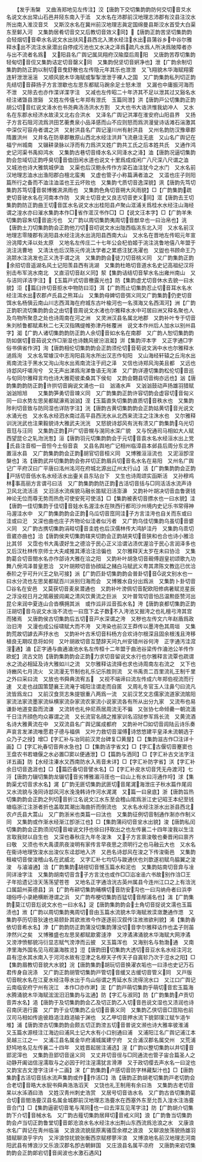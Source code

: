 <!-- { "loadSidebar": true } -->
　　【发乎洧槃　又曲洧郑地见左传注】洨【唐韵下交切集韵韵防何交切音爻水名说文水出常山石邑井陉东南入于泜　又水名在沛郡前汉地理志沛郡有洨县注洨水所出南入淮洨音爻　又斯洨水名在冀州前汉地理志眞定国绵曼县斯洨水首受大白渠东至鄡入河　又集韵居肴切音交又后教切音效义同】【唐韵正韵苦坚切集韵韵会轻烟切音牵水名说文水出扶风县西北入渭水经注水出县蒲谷乡中谷尔雅释水出不流注水泉潜出自停成污池也又水决之泽爲疏凡水爲人所决爲陂障者亦与出不流者名爲　又阳县名广舆记属凤翔府汉隃糜后周阳　又唐韵苦荐切集韵轻甸切音伣又集韵诘定切音罄义同　又集韵倪坚切音姸净也】泄【广韵余制切集韵韵防正韵以制切音曳舒散也左传隐元年其乐也泄泄　又飞翔貌木华海赋翔雾连轩泄泄滛滛　又顺风貌木华海赋或掣掣泄泄于裸人之国　又广韵集韵私列切正韵先结切音薛扬子方言泄歇也左思东都赋马踠余足士怒未泄　又漏也中庸振河海而不泄　又除去也亦作渫详渫字注　又减也左传昭二十年济其不足以泄其过又谿名水经注诸曁县泄谿　又姓左传僖七年郑有泄氏　玉篇同泄】洪【唐韵戸公切集韵正韵胡公切音红说文洚水也书尧典汤汤洪水方割　又大也书大诰洪惟我幼冲人　又水名在东郡水经济水故渎又北右合洪水　又泽名广舆记洪凙在淮安府山阳县界　又扬子方言石阻河流爲洪田艺蘅煑泉小品泽感而山不应则怒而爲洪漫叟诗话滩石湍激其中深仅可容舟者谓之洪　又射洪县名广舆记潼川州有射洪县　又州名韵防汉豫章郡隋置洪州　又井名在防章郡散原山西北水经注洪井飞流悬注无底　又山名广舆记在福宁州城南　又辍耕录脉以浮而有力爲洪又姓广韵共工氏之后本姓共氏　又通作鸿史记河渠书禹抑鸿水　又集韵古巷切音绛水名义同洚水之洚】洫【唐韵况逼切集韵韵会忽域切正韵呼臭切音侐田闲水道也说文十里爲成成闲广八尺深八尺谓之洫　又城池也诗大雅筑城伊洫　又渠也后汉鲍永传作方梁石洫注犹今之水门　又水名前汉地理志洫水出渔阳郡白檀北蛮夷　又虚也管子小称篇满者洫之　又滥也庄子则阳篇所行之备而不洫注洫滥也王云坏败也　又集韵弋质切音逸深貌】洬【唐韵先笃切集韵苏笃切音裻博雅洬洬雨也　又集韵色角切音朔大风雨貌】□【广韵集韵疏吏切音驶水名在河南本作防　又爽士切音史又良志切音吏义同】洭【唐韵去王切集韵韵防正韵曲王切音匡水名说文水出桂阳县卢聚山洭浦关爲桂水水经注山海经谓之湟水亦曰漼水集韵本作□省作洭汉书作□】□【说文汪本字】□【广韵羊朱切集韵容朱切音逾污也　又广韵以周切集韵夷周切音猷皁也一曰治帛也】洮【唐韵土刀切集韵韵会正韵他刀切音叨说文水出陇西临洮东北入河　又水名前汉地理志零陵郡有洮阳县水经注洮水出洮阳县西南大山　又水名在晋地左传昭元年宣汾洮障大泽以处太原　又地名左传庄二十七年公会杞伯姬于洮注洮鲁地僖八年盟于洮注洮曹地　又淸汰也后汉陈元传洮汰学者之累惑注犹冼濯也　又盥也书顾命王乃洮颒水注洮发也正义洗手谓之洮　又集韵韵会徒刀切音桃义同　又广韵集韵正韵余招切音遥湖名风土记阳羡县西有洮湖　又集韵杜皓切音道水名史记高祖纪汉将别击布军洮水南北　又直沼切音赵义同】洯【集韵诘结切音挈水名出雍州南山　又与洁同详洁字注】【玉篇戸式切音檄露光也】防【集韵虚尤切音休水去貌一曰水貌】洰【篇臼许切音拒水中物防曰洰】洱【广韵而止切集韵忍止切音耳水名水经注洱水出农郡卢氏县之熊耳山　又集韵母婢切音弭义同又广韵集韵仍吏切音饵水名杨愼云南山川志西洱海在府城东古叶楡河也一名渳海又名西洱河】洲【广韵正韵职流切集韵韵会之由切音周说文水渚也尔雅释水水中可居曰洲又释名聚也人及鸟物所聚息之处也诗周南在河之洲　又灵洲汉县名属北地郡　又韵补叶专于切音朱刘桢鲁都赋素秋二七天汉指隅缇帷弥津丹帐覆洲　说文本作州后人加水以别州县字】洳【广韵人诸切集韵韵防正韵人余切音如水名在南郡　又广韵人恕切集韵韵防如倨切音茹说文作□渐湿也诗魏风彼汾沮洳】洴【集韵泙本字　又正字通□字俗书俱省作洴】洵【唐韵相伦切集韵韵会正韵须伦切音荀说文涡中水也尔雅释水濄爲洵　又水名常璩汉中志洵阳县洵水所出汉志作旬阳　又山海经轩辕之丘洵水出焉南流注于黑水又洵山洵水出焉南流注于阏之泽　又信也诗郑风洵美且都　又远也诗邶风吁嗟洵兮　又无声出涕爲洵涕鲁语无洵涕　又广韵详遵切集韵松伦切音巡与旬同尔雅释言均也诗大雅菀彼柔桑其下侯旬　又韵会翾县切音绚亦远也】汹【唐韵集韵韵防正韵许拱切音詾说文涌也一曰　汹涌水声　又汹汹鼓动声扬雄羽猎赋汹汹旭旭　　又集韵笋勇切音竦义同　又广韵集韵正韵许容切韵会虚容切音匈义同一曰水势左思吴都赋濞焉汹汹】洷【玉篇直失切集韵直质切音秩水也　又集韵陟利切音致与防同湿也详防字注】洸【唐韵古黄切集韵韵会正韵姑黄切音光说文水涌光也　又水名水经泗水南过高平县西洸水从北西来流注之注洙水也　又尔雅释训洸洸武也注果毅貌诗大雅武夫洸洸　又怒貌诗邶风有洸有溃又广韵集韵乌光切音尫与汪同　又集韵正韵戸广切音幌与滉同水深广貌　又与怳通司马相如大人赋西望昆仑之轧沕洸怱】洹【唐韵羽元切集韵韵会于元切音袁水名水经洹水出上党氏县注音桓一音怛今土俗音袁　又县名舆地广记相州临漳县本邺县后周分东北界置洹水县　又广韵集韵韵会正韵胡官切音桓义同　又博雅洹洹流也　又泥洹卽涅槃也】洺【唐韵武幷切集韵韵会弥幷切正韵眉兵切音名水名在易阳　又州名广舆记广平府汉曰广平唐曰洺州洺河在府城北源出辽州太行山】活【广韵集韵韵会正韵戸括切音佸水名水经活水出壷关县东玷台下　又生也诗周颂实函斯活　又孙穆鸡林事高丽方言谓弓曰活　又广韵集韵韵防正韵古活切音括与□同活活水流声诗卫风北流活活　又汨活水流疾貌马融长笛赋汨活澎濞　又韵补叶胡决切音血鲁褒钱神论无位而尊无势而热危可使安死可使活】□【集韵被表切音摽水也一曰水貌】洼【唐韵一佳切集韵于佳切音娃水名渥洼水在陜西行都司沙州境内史记乐书常得神马渥洼水中　又广韵集韵韵会正韵乌瓜切音窊同洼子方言洼洿也自关而东或曰洼或曰汜　又深也曲也庄子齐物论似洼者似污者　又广韵乌佳切集韵乌虽切音嫢义同　又广韵古携切集韵涓畦切音圭姓也后汉儒林传大鸿胪洼丹　又集韵乌乖切音崴亦曲也】洽【唐韵侯夹切集韵辖夹切韵会正韵胡夹切音狭和也合也诗小雅洽比其邻　又霑也书大禹谟好生之德洽于民心正义洽谓沾渍优渥洽于民心言润泽多也　又后汉杜林传京师士大夫咸推其溥洽注洽徧也　又尔雅释天太岁在未曰协洽　又集韵葛合切音閤水名亦作郃诗大雅在洽之阳　又韵补叶胡急切音觋傅遐皇初颂歌九功舞八佾鸿泽普皇恩洽　又叶胡颊切音协顔延之赭白马赋武义粤其肃陈文教迄已优洽泰阶之乎可升兴王之轨可接】派【广韵匹卦切集韵韵会普卦切音说文别水也一曰水分流也左思吴都赋百川派别归海而会　又博雅水自分出爲派　又集韵卜卦切音□谷名在安邑　又莫获切音麦泉潜通也　又韵补叶滂佩切音配欧阳修病暑赋览星辰之浮没视日月之隂蔽披闾阖之清风饮黄流之巨派　又叶普驾切音怕吕温勲臣赞河出昆仑来润中夏连山合沓横拥其派　或作泒非泒音孤水名】洿【唐韵哀都切集韵正韵汪胡切音乌说文水浊不流也一曰窊下孟子数不入洿池又掘洿之也礼檀弓洿其宫而猪焉　又唐韵侯古切集韵后五切音戸水深谓之洿　又秽也左传文六年赵盾爲政治旧洿　又漫也成公绥啸赋大而不洿　又洿染也前汉王莽传以墨洿色其周垣　又集韵荒故切謼去声抒水也　又韵补叶古禾切音科杨方合欢诗尔根深且固余根浅且洿移植良无期叹息将如何　又叶胡故切音互楚辞天问九州安错州谷何洿　正字通汚洼溛漥通】浀【正字通与曲通浀池水名左传桓十二年盟于曲池谷梁传作浀池公羊传作欧蛇】流古文防【唐韵集韵韵会正韵力求切音留说文水行也尔雅释言流覃也疏谓水之流必相延及诗大雅如川之流　又尔雅释诂流择也求也诗周南左右流之　又下也诗豳风七月流火　又流漫无节制也礼乐记乐胜则流　又书禹贡二百里流礼王制千里之外曰采曰流　又放也书舜典流宥五　又视不端谛曰流左传成六年郑伯视流而行速　又走也战国策楚襄王流淹于城阳注谓走而自匿　又周礼冬官玉人注鼻勺曰流凡流皆爲龙口　又前汉食货志朱提银重八两爲一流　又前汉艺文志儒家流道家流隂阳家流法家流墨家流纵横家流杂家流农家流小说家流各有所从出分九家　又流布也易谦卦地道变盈而流谦　又流转也礼仲尼燕居周流无不徧　又张协七命倾罍一朝流湎千日注齐顔色均众寡谓之流　又长流官名顔之推家训名沼狱参军爲长流　又黄流酒名诗大雅黄流在中　又双流县名广舆记属成都府　又韵补叶□如切音闾陆云诗乐奏声哀言发涕流唯愿君子德与福俱　又叶力救切音溜傅诗悠悠建平皇泽未流朝选于众乃子之授】增□【字汇补与冶同前汉灵台碑复□黄屋】□【集韵滋古作□注详十画】□【字汇补春切音奔水急也】□【集韵洁字省文】□【字汇古偃切音蹇窦也王盘农书若塘偃之水必置□窦以便通泄】□【篇韵与洒同】□【字汇补古文法字注详五画】防【水经注溱水又西南防水入焉音未详】□【字汇补防字省】浂【字汇补余日切音逸涯也】□【篇匹备切音譬水名】□【字汇补皮氷切音凭无舟渡河】七浖【唐韵力辍切集韵龙辍切音劣博雅湄浖厓也一曰山上有水曰浖通作埒】浗【集韵渠尤切音求水名】浘【广韵无匪切集韵武匪切音尾浘海泄庄子秋水篇作尾闾　又水流貌与浼同诗邶风河水浼浼韩诗作河水浘浘　又篇一曰泉底】浙【唐韵旨热切集韵韵会正韵之列切音折江名说文江水东至会稽山隂爲浙江史记昭王本纪至钱塘临浙江注浙者折也盖取其潮出海曲折而倒流也　又水名水经注浙水出浙县西北农卢氏县大蒿山　又广韵浙米也类篇一曰汰也　又集韵征例切音制通作淛亦作制义同　又集韵或作渐水经渐江卽浙江也】□【集韵蒲闷切音坌水出貌】浚【唐韵私闰切集韵韵会正韵须闰切音峻说文抒也徐曰抒取出之也左传襄二十四年浚我以生注言取我财以自生也　又深也春秋庄九年冬浚洙　又子方言禀浚敬也秦晋闲曰禀齐曰敬　又须也书大禹谟夙夜浚明有家传言早夜思之须明行之也马融云大也　又水名在衞诗地理攷浚水出浚仪东迳邶地入济　又邑名诗邶风在浚之下传浚衞邑　又集韵租峻切音俊浚稽山名在武威北　又字汇补七均切与踆通伏也刘歆遂初赋鸟脇翼之浚浚　与濬濬通】浛【广韵集韵胡绀切音憾玉篇水和泥也　又集韵姑南切音弇与凎同详淦字注　又集韵胡南切音含子方言沈也或作□□淊凎澏六书故别作浛□王子年拾遗记浛天荡荡望苍苍　又地名正字通浛洸古英州属县今连州江口之上有浛洸口属韶州英德县】浜【广韵布耕切集韵晡横切音防安沟也一曰沟纳舟者曰浜李翊俗呼小录絶横断港谓之浜　又广韵布梗切集韵百猛切音邴浦名也】浝【广韵集韵莫江切音尨说文水也一曰水名】浞【唐韵集韵韵会士角切音捉说文濡也玉篇渍也】浟【广韵以周切集韵夷周切音由玉篇水流貌木华海赋浟湙潋灔通作滺　又集韵亭历切音狄速也易颐卦其欲浟浟今作逐逐前汉叙传注浟浟欲利貌】浠【集韵香依切音希水名】浡【广韵韵防正韵蒲没切集韵薄没切音孛尔雅释诂作也孟子则苖浡然兴之矣　又博雅盛也左思吴都赋歊雾漨浡　又浡潏沸涌貌木华海赋大网浡潏　又滂浡愤郁貌冯衍显志赋气滂浡而云披　又玉篇浑也　又海别名与勃渤通　又南浡里海外国名见马观瀛海胜览】浢【唐韵田切集韵大透切音豆水名水经注河北县有浢水其水南入于河河水故有浢津之名穆天子传天子自寘轸乃次于浢水之阳】□【集韵眉教切音貌大水貌】浣【唐韵集韵胡玩切音换濯衣垢也一曰涤也史记万石君传身自浣涤　又广韵正韵胡管切集韵戸管切音缓又古缓切音管义同　又戸版切音睆水名在江夏水经注辱水出于鸟山俗谓之秀延水东流得浣水口　又江口广舆记云南临安府宁州有浣江　本作□亦作澣】浤【广韵戸萌切集韵乎萌切音宏玉篇海水腾涌貌木华海赋浤浤汨汨集韵与汯通】防【字汇与淑同】防【广韵集韵卢贡切音弄水名】浥【唐韵于及切集韵韵会乙及切正韵乙入切音邑说文湿也又渍润也诗召南厌浥行露　又广韵于业切集韵乙业切音裛义同　又集韵乙侠切音□窊陷也前汉司马相如传逾彼趋浥注趋浥输于渊也　又乙甲切音押水流下貌郭璞江赋乍浥乍堆】浦【唐韵滂古切集韵韵会颇五切正韵滂五切音普说文濒也诗大雅率彼淮浦　又玉篇水源枝注江海边曰浦风土记大水有小口别通曰浦　又浦阳江名广舆记浦江本吴越三江之一　又浦冮县名属金华府浦城属建宁府　又合浦汉郡名属交州　又荒浦舒鸠地名见左传襄二十四年　又姓晋起居注浦选】浧【广韵以整切集韵以井切音郢泥滓也　又集韵丑郢切音逞义同　又丈井切音徎与□同通流也管子宙合篇圣人之动静开阖诎信浧濡取与之必因于时注浧濡犹言滑滞　又于政切缨去声水名一曰淀也　又韵宝古文澄字注详十二画】浨【广韵集韵卢感切音防字林藏梨汁也】□【唐韵集韵古活切音括水流声集韵或作作活□】浩【唐韵正韵胡老切集韵戸老切韵会合老切音晧大水貎书舜典浩浩滔天　又饶也礼王制用有余曰浩　又集韵古老切音杲以水泲酒曰浩　又姓汉靑州刺史浩赏　又居号切音诰水名　又广韵古沓切集韵葛合切音閤浩亹汉县名属金城郡前汉地理志浩亹水在西塞外东至允吾入湟水注浩亹音合门】□【集韵逼密切音笔与滗同也一曰去滓互见滗字注】防【广韵胡介切集韵下介切音械水名　又广韵古薤切集韵居拜切音戒义同】浪【广韵鲁当切集韵韵会卢当切正韵鲁堂切音郞沧浪水名水经注水出荆山东西流爲沧浪之水　又康浪水名广舆记在靑州临淄　又浪浪流貌屈原离骚霑余襟之浪浪　又聊浪放荡貌扬雄羽猎赋聊浪乎宇内　又浶浪惊扰貌张衡西京赋樛蓼浶浪　又博浪地名前汉地理志河南阳武县有博浪沙又乐浪汉郡名卽古朝鲜国　又庄浪县名属平凉府　又唐韵来宕切集韵韵会正韵郞宕切音阆波也水激石遇风】
